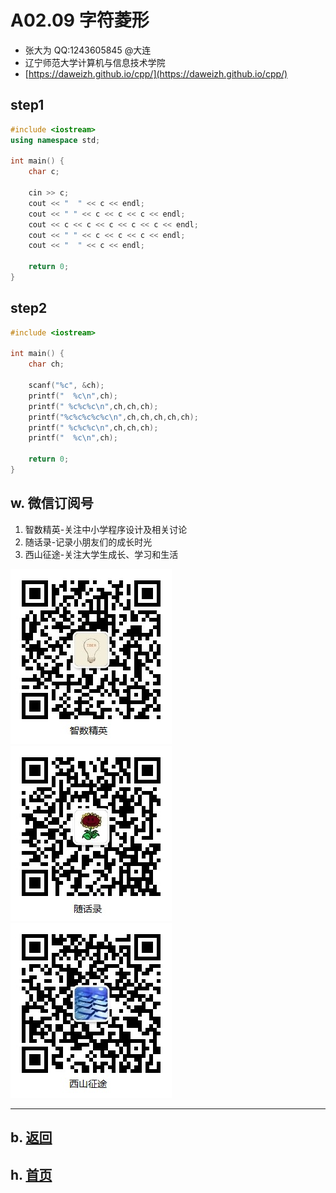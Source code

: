 # A02.09 字符菱形

- 张大为 QQ:1243605845 @大连
- 辽宁师范大学计算机与信息技术学院
- [https://daweizh.github.io/cpp/](https://daweizh.github.io/cpp/) 

## step1

~~~cpp
#include <iostream>
using namespace std;

int main() {
    char c;

    cin >> c;
    cout << "  " << c << endl;
    cout << " " << c << c << c << endl;
    cout << c << c << c << c << c << endl;
    cout << " " << c << c << c << endl;
    cout << "  " << c << endl;

    return 0;
}
~~~

## step2

~~~cpp
#include <iostream>

int main() {
    char ch;

    scanf("%c", &ch);
    printf("  %c\n",ch);
    printf(" %c%c%c\n",ch,ch,ch);
    printf("%c%c%c%c%c\n",ch,ch,ch,ch,ch);
    printf(" %c%c%c\n",ch,ch,ch);
    printf("  %c\n",ch);

    return 0;
}
~~~

## w. 微信订阅号

1. 智数精英-关注中小学程序设计及相关讨论
2. 随话录-记录小朋友们的成长时光
2. 西山征途-关注大学生成长、学习和生活

![欢迎关注“智数精英”订阅号](../../assets/me/img/idea8.jpg)
![欢迎关注“随话录”订阅号](../../assets/me/img/shl8.jpg)
![欢迎关注“西山征途”订阅号](../../assets/me/img/xszt8.jpg)

----------

## b. [返回](../)
    
## h. [首页](../../)

 